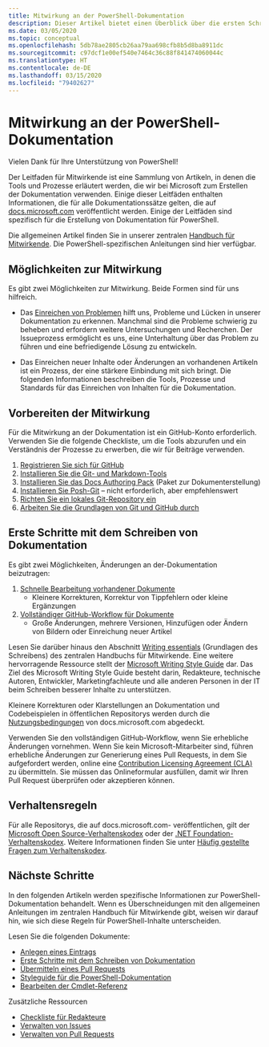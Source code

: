 ```yaml
---
title: Mitwirkung an der PowerShell-Dokumentation
description: Dieser Artikel bietet einen Überblick über die ersten Schritte als Mitwirkender an der PowerShell-Dokumentation.
ms.date: 03/05/2020
ms.topic: conceptual
ms.openlocfilehash: 5db78ae2805cb26aa79aa698cfb8b5d8ba8911dc
ms.sourcegitcommit: c97dcf1e00ef540e7464c36c88f841474060044c
ms.translationtype: HT
ms.contentlocale: de-DE
ms.lasthandoff: 03/15/2020
ms.locfileid: "79402627"
---
```

# <a name="contributing-to-powershell-documentation"></a>Mitwirkung an der PowerShell-Dokumentation

Vielen Dank für Ihre Unterstützung von PowerShell!

Der Leitfaden für Mitwirkende ist eine Sammlung von Artikeln, in denen die Tools und Prozesse erläutert werden, die wir bei Microsoft zum Erstellen der Dokumentation verwenden. Einige dieser Leitfäden enthalten Informationen, die für alle Dokumentationssätze gelten, die auf [docs.microsoft.com][docs] veröffentlicht werden. Einige der Leitfäden sind spezifisch für die Erstellung von Dokumentation für PowerShell.

Die allgemeinen Artikel finden Sie in unserer zentralen [Handbuch für Mitwirkende][contribute]. Die PowerShell-spezifischen Anleitungen sind hier verfügbar.

## <a name="ways-to-contribute"></a>Möglichkeiten zur Mitwirkung

Es gibt zwei Möglichkeiten zur Mitwirkung. Beide Formen sind für uns hilfreich.

- Das [Einreichen von Problemen][file-an-issue] hilft uns, Probleme und Lücken in unserer Dokumentation zu erkennen. Manchmal sind die Probleme schwierig zu beheben und erfordern weitere Untersuchungen und Recherchen. Der Issueprozess ermöglicht es uns, eine Unterhaltung über das Problem zu führen und eine befriedigende Lösung zu entwickeln.

- Das Einreichen neuer Inhalte oder Änderungen an vorhandenen Artikeln ist ein Prozess, der eine stärkere Einbindung mit sich bringt. Die folgenden Informationen beschreiben die Tools, Prozesse und Standards für das Einreichen von Inhalten für die Dokumentation.

## <a name="prepare-to-make-a-contribution"></a>Vorbereiten der Mitwirkung

Für die Mitwirkung an der Dokumentation ist ein GitHub-Konto erforderlich. Verwenden Sie die folgende Checkliste, um die Tools abzurufen und ein Verständnis der Prozesse zu erwerben, die wir für Beiträge verwenden.

1. [Registrieren Sie sich für GitHub](/contribute/get-started-setup-github)
1. [Installieren Sie die Git- und Markdown-Tools](/contribute/get-started-setup-tools)
1. [Installieren Sie das Docs Authoring Pack](/contribute/how-to-write-docs-auth-pack) (Paket zur Dokumenterstellung)
1. [Installieren Sie Posh-Git][posh-git] – nicht erforderlich, aber empfehlenswert
1. [Richten Sie ein lokales Git-Repository ein](/contribute/get-started-setup-local)
1. [Arbeiten Sie die Grundlagen von Git und GitHub durch](/contribute/git-github-fundamentals)

## <a name="get-started-writing-docs"></a>Erste Schritte mit dem Schreiben von Dokumentation

Es gibt zwei Möglichkeiten, Änderungen an der-Dokumentation beizutragen:

1. [Schnelle Bearbeitung vorhandener Dokumente](/contribute/#quick-edits-to-existing-documents)
   - Kleinere Korrekturen, Korrektur von Tippfehlern oder kleine Ergänzungen
1. [Vollständiger GitHub-Workflow für Dokumente](/contribute/how-to-write-workflows-major)
   - Große Änderungen, mehrere Versionen, Hinzufügen oder Ändern von Bildern oder Einreichung neuer Artikel

Lesen Sie darüber hinaus den Abschnitt [Writing essentials](/contribute/style-quick-start) (Grundlagen des Schreibens) des zentralen Handbuchs für Mitwirkende. Eine weitere hervorragende Ressource stellt der [Microsoft Writing Style Guide][style-guide] dar. Das Ziel des Microsoft Writing Style Guide besteht darin, Redakteure, technische Autoren, Entwickler, Marketingfachleute und alle anderen Personen in der IT beim Schreiben besserer Inhalte zu unterstützen.

Kleinere Korrekturen oder Klarstellungen an Dokumentation und Codebeispielen in öffentlichen Repositorys werden durch die [Nutzungsbedingungen][terms-of-use] von docs.microsoft.com abgedeckt.

Verwenden Sie den vollständigen GitHub-Workflow, wenn Sie erhebliche Änderungen vornehmen. Wenn Sie kein Microsoft-Mitarbeiter sind, führen erhebliche Änderungen zur Generierung eines Pull Requests, in dem Sie aufgefordert werden, online eine [Contribution Licensing Agreement (CLA)][cla] zu übermitteln. Sie müssen das Onlineformular ausfüllen, damit wir Ihren Pull Request überprüfen oder akzeptieren können.

## <a name="code-of-conduct"></a>Verhaltensregeln

Für alle Repositorys, die auf docs.microsoft.com- veröffentlichen, gilt der [Microsoft Open Source-Verhaltenskodex](https://opensource.microsoft.com/codeofconduct/) oder der [.NET Foundation-Verhaltenskodex](https://dotnetfoundation.org/code-of-conduct). Weitere Informationen finden Sie unter [Häufig gestellte Fragen zum Verhaltenskodex](https://opensource.microsoft.com/codeofconduct/faq/).

## <a name="next-steps"></a>Nächste Schritte

In den folgenden Artikeln werden spezifische Informationen zur PowerShell-Dokumentation behandelt. Wenn es Überschneidungen mit den allgemeinen Anleitungen im zentralen Handbuch für Mitwirkende gibt, weisen wir darauf hin, wie sich diese Regeln für PowerShell-Inhalte unterscheiden.

Lesen Sie die folgenden Dokumente:

- [Anlegen eines Eintrags](file-an-issue.md)
- [Erste Schritte mit dem Schreiben von Dokumentation](get-started-writing.md)
- [Übermitteln eines Pull Requests](pull-requests.md)
- [Styleguide für die PowerShell-Dokumentation](powershell-style-guide.md)
- [Bearbeiten der Cmdlet-Referenz](editing-cmdlet-ref.md)

Zusätzliche Ressourcen

- [Checkliste für Redakteure](editorial-checklist.md)
- [Verwalten von Issues](managing-issues.md)
- [Verwalten von Pull Requests](managing-pull-requests.md)

<!--link refs-->
[cla]: https://cla.microsoft.com/
[contribute]: /contribute/
[docs]: https://docs.microsoft.com/
[file-an-issue]: file-an-issue.md
[posh-git]: https://www.powershellgallery.com/packages/posh-git
[psdocs]: https://docs.microsoft.com/powershell
[style-guide]: https://docs.microsoft.com/style-guide/welcome/
[terms-of-use]: https://docs.microsoft.com/legal/termsofuse